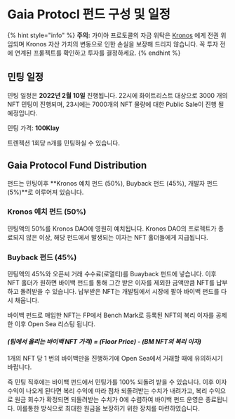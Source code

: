 # Gaia Protocl 펀드 구성 및 일정



{% hint style="info" %}
**주의:** 가이아 프로토콜의 자금 위탁은 [Kronos](https://docs.kronosdao.finance/v/kr/) 에게 전권 위임되며 Kronos 자산 가치의 변동으로 인한 손실을 보장해 드리지 않습니다. 꼭 투자 전에 연계된 프롣젝트를 확인하고 투자를 결정하세요.
{% endhint %}

## 민팅 일정

민팅 일정은 **2022년 2월 10일** 진행됩니다. 22시에 화이트리스트 대상으로 3000 개의 NFT 민팅이 진행되며, 23시에는 7000개의 NFT 물량에 대한 Public Sale이 진행 될 예정입니다.

민팅 가격: **100Klay**

트렌젝션 1회당 n개를 민팅하실 수 있습니다.

## Gaia Protocol Fund Distribution

펀드는 민팅이후 **Kronos 예치 펀드 (50%), Buyback 펀드 (45%), 개발자 펀드 (5%)**로 이루어져 있습니다.

### Kronos 예치 펀드 (50%)

민팅액의 50%를 Kronos DAO에 영원히 예치됩니다. Kronos DAO의 프로젝트가 종료되지 않은 이상, 해당 펀드에서 발생되는 이자는 NFT 홀더들에게 지급됩니다.

### Buyback 펀드 (45%)

민팅액의 45%와 오픈씨 거래 수수료(로열티)를 Buayback 펀드에 넣습니다. 이후 NFT 홀더가 원하면 바이백 펀드를 통해 그간 받은 이자를 제외한 금액만큼 NFT를 납부하고 돌려받을 수 있습니다. 
납부받은 NFT는 개발팀에서 시장에 팔아 바이백 펀드를 다시 채웁니다. 

바이백 펀드로 매입한 NFT는 FP에서 Bench Mark로 등록된 NFT의 복리 이자를 공제한 이후 Open Sea 리스팅 됩니다.

  #### *(팀에서 올리는 바이백 NFT 가격) = (Floor Price) - (BM NFT의 복리 이자)*

1개의 NFT 당 1 번의 바이백만을 진행하기에 Open Sea에서 거래할 때에 유의하시기 바랍니다.

즉 민팅 직후에는 바이백 펀드에서 민팅가를 100% 되돌려 받을 수 있습니다. 이후 이자 수익이 나오게 된다면 복리 수익에 따라 점차 되돌려받는 수치가 내려가고, 복리 수익으로 원금 회수가 확정되면 되돌려받는 수치가 0에 수렴하여 바이백 펀드 운영은 종료됩니다. 이를통한 방식으로 최대한 원금을 보장하기 위한 장치를 마련하였습니다.




